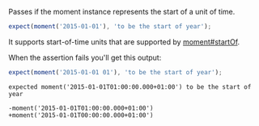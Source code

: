 Passes if the moment instance represents the start of a unit of time.

```js
expect(moment('2015-01-01'), 'to be the start of year');
```

It supports start-of-time units that are supported by [moment#startOf](http://momentjs.com/docs/#/manipulating/start-of/).

When the assertion fails you'll get this output:

```js
expect(moment('2015-01-01 01'), 'to be the start of year');
```

```output
expected moment('2015-01-01T01:00:00.000+01:00') to be the start of year

-moment('2015-01-01T01:00:00.000+01:00')
+moment('2015-01-01T00:00:00.000+01:00')
```
